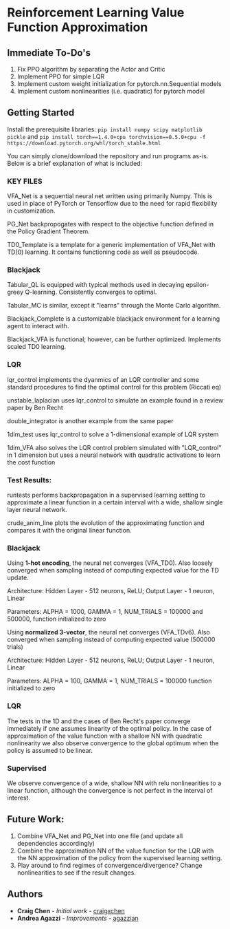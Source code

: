 # Reinforcement Learning Value Function Approximation

## Immediate To-Do's

1. Fix PPO algorithm by separating the Actor and Critic
2. Implement PPO for simple LQR
3. Implement custom weight initialization for pytorch.nn.Sequential models
4. Implement custom nonlinearities (i.e. quadratic) for pytorch model

## Getting Started

Install the prerequisite libraries: `pip install numpy scipy matplotlib pickle` and `pip install torch==1.4.0+cpu torchvision==0.5.0+cpu -f https://download.pytorch.org/whl/torch_stable.html`

You can simply clone/download the repository and run programs as-is. Below is a brief explanation of what is included:

### KEY FILES

VFA_Net is a sequential neural net written using primarily Numpy. This is used in place of PyTorch or Tensorflow due to the need for 
rapid flexibility in customization.

PG_Net backpropogates with respect to the objective function defined in the Policy Gradient Theorem.

TD0_Template is a template for a generic implementation of VFA_Net with TD(0) learning. It contains functioning code as well as pseudocode. 

### Blackjack

Tabular_QL is equipped with typical methods used in decaying epsilon-greey Q-learning. Consistently converges to optimal.

Tabular_MC is similar, except it "learns" through the Monte Carlo algorithm.

Blackjack_Complete is a customizable blackjack environment for a learning agent to interact with.

Blackjack_VFA is functional; however, can be further optimized. Implements scaled TD0 learning.

### LQR

lqr_control implements the dyanmics of an LQR controller and some standard procedures to find the optimal control for this problem (Riccati eq)

unstable_laplacian uses lqr_control to simulate an example found in a review paper by Ben Recht 

double_integrator is another example from the same paper

1dim_test uses lqr_control to solve a 1-dimensional example of LQR system

1dim_VFA also solves the LQR control problem simulated with "LQR_control" in 1 dimension but uses a neural network with quadratic activations to learn the cost function

### Test Results:

runtests performs backpropagation in a supervised learning setting to approximate a linear function in a certain interval with a wide, shallow single layer neural network. 

crude_anim_line plots the evolution of the approximating function and compares it with the original linear function.

### Blackjack

Using **1-hot encoding**, the neural net converges (VFA_TD0). Also loosely converged when sampling instead of computing expected value for the TD update.

Architecture: Hidden Layer - 512 neurons, ReLU; Output Layer - 1 neuron, Linear 

Parameters: ALPHA = 1000, GAMMA = 1, NUM_TRIALS = 100000 and 500000, function initialized to zero



Using **normalized 3-vector**, the neural net converges (VFA_TDv6). Also converged when sampling instead of computing expected value (500000 trials)

Architecture: Hidden Layer - 512 neurons, ReLU; Output Layer - 1 neuron, Linear


Parameters: ALPHA = 100, GAMMA = 1, NUM_TRIALS = 100000 function initialized to zero 

### LQR

The tests in the 1D and the cases of Ben Recht's paper converge immediately if one assumes linearity of the optimal policy. In the case of approximation of the value function with a shallow NN with quadratic nonlinearity we also observe convergence to the global optimum when the policy is assumed to be linear.

### Supervised

We observe convergence of a wide, shallow NN with relu nonlinearities to a linear function, although the convergence is not perfect in the interval of interest. 

## Future Work:

1. Combine VFA_Net and PG_Net into one file (and update all dependencies accordingly)
2. Combine the approximation NN of the value function for the LQR with the NN approximation of the policy from the supervised learning setting.
3. Play around to find regimes of convergence/divergence? Change nonlinearities to see if the result changes. 

## Authors

* **Craig Chen** - *Initial work* - [craigxchen](https://github.com/craigxchen)
* **Andrea Agazzi** - *Improvements* - [agazzian](https://github.com/agazzian)


